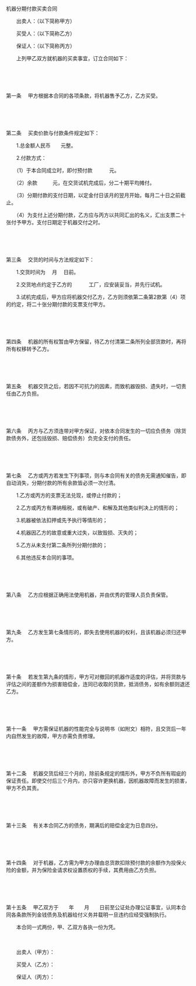 



机器分期付款买卖合同



 

　　出卖人：（以下简称甲方）　　　　　　 

　　买受人：（以下简称乙方）　　　　　　 

　　保证人：（以下简称丙方）　　　　　　 　　

　　上列甲乙双方就机器的买卖事宜，订立合同如下：

　　

　　

第一条
　甲方根据本合同的各项条款，将机器售予乙方，乙方买受。

　　

　　

第二条
　买卖价款与付款条件规定如下：

　　1.总金额人民币　　元整。

　　2.付款方式：

　　（1）于本合同成立时，即付预付款　　　 元。

　　（2）余款　　　元，在交货试机完成后，分二十期平均摊付。

　　（3）分期付款的支付日期，以定金付日该月的翌月开始，每月二十日之前截止。

　　（4）为支付上述分期付款，乙方应与丙方以共同汇出的名义，汇出支票二十张付予甲方。支付日期定于机器交付之时。

　　

　　

第三条
　交货的时间与方法规定如下：

　　1.交货时间为　 月　 日前。

　　2.交货地点约定于乙方的　　　 工厂，应安装妥当，并先行试机。

　　3.试机完成后，甲方应将机器交付乙方，乙方则须依第二条第2款第（4）项的约定，将二十张分期付款的支票支付甲方。

　　

　　

第四条
　机器的所有权暂由甲方保留，待乙方付清第二条所列全部货款时，再将所有权移转予乙方。

　　

　　

第五条
　机器交货之后，若因不可抗力的因素，而致机器毁损、遗失时，一切责任由乙方负担。

　　

　　

第六条
　丙方与乙方须连带对甲方保证，对依本合同发生的一切应负债务（除货款债务外，还包括毁损、赔偿债务）负完全支付的责任。

　　

　　

第七条
　乙方或丙方若发生下列事项，则与本合同有关的债务无需通知催告，即自动消失，分期付款的所有余款皆必须一次付清。

　　1.乙方或丙方的支票无法兑现，或停止付款的；

　　2.乙方或丙方有滞纳租税，或有破产、和解及其他类似判决上的情形的；

　　3.机器被依法扣押或先予执行等情形的；

　　4.机器因乙方的故意或重大过失，以致毁损、灭失的；

　　5.乙方从未支付第二条所列分期付款的；

　　6.其他违反本合同的事项。

　　

　　

第八条
　乙方应根据正确用法使用机器，并由优秀的管理人员负责保管。

　　

　　

第九条
　乙方发生第七条情形的，即失去使用机器的权利，且该机器必须归还甲方。

　　

　　

第十条
　若发生第九条的情形，甲方可对撤回的机器作适度的评估，并将货款与评估之间的差额作为损害赔偿金，连同已收取的货款，抵消债务，如有余额则退还乙方。

　　

　　

第十一条
　甲方需保证机器的性能完全与说明书（如附文）相符，且交货后一年内自然发生的故障，甲方亦需负责修理。

　　

　　

第十二条
　机器交货后经三个月的，除前条规定的情形外，甲方不负所有瑕疵的保证责任。即使交付后三个月内，亦只容许更换机器，因机器故障而发生的损害，甲方不负其责。

　　

　　

第十三条
　有关本合同乙方的债务，期满后的赔偿金定为日息四分。

　　

　　

第十四条
　对于机器，乙方需为甲方办理由总货款扣除预付款的余额作为投保火险的金额，并为保险金请求权设置质权的手续，其费用由乙方负担。

　　

　　

第十五条
　甲乙双方于　　年　　月　　日前至公证处办理公证事宜，认同本合同各条款所列金钱债务及机器给付义务并载明一旦违约应经受强制执行。

　　本合同一式两份，甲、乙双方各执一份为凭。　　

　　

　　出卖人（甲方）：　　　　　　　

　　买受人（乙方）：　　　　　　　

　　保证人（丙方）：